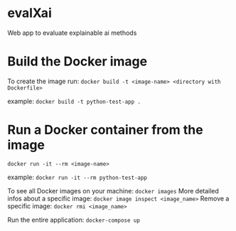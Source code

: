 # evalXai
Web app to evaluate explainable ai methods

# Build the Docker image
To create the image run: 
`docker build -t <image-name> <directory with Dockerfile>`

example: 
`docker build -t python-test-app .`

# Run a Docker container from the image
`docker run -it --rm <image-name>`

example:
`docker run -it --rm python-test-app`

To see all Docker images on your machine: `docker images`
More detailed infos about a specific image: `docker image inspect <image_name>`
Remove a specific image: `docker rmi <image_name>`


Run the entire application: `docker-compose up`

